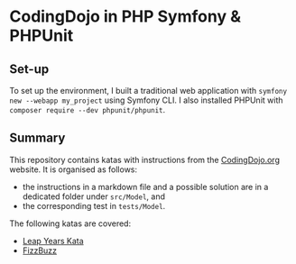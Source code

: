 # CodingDojo in PHP Symfony & PHPUnit

## Set-up

To set up the environment, I built a traditional web application with `symfony new --webapp my_project` using Symfony CLI.
I also installed PHPUnit with `composer require --dev phpunit/phpunit`.

## Summary

This repository contains katas with instructions from the [CodingDojo.org](https://codingdojo.org) website.
It is organised as follows:
- the instructions in a markdown file and a possible solution are in a dedicated folder under `src/Model`, and
- the corresponding test in `tests/Model`.

The following katas are covered:
- [Leap Years Kata](https://codingdojo.org/kata/LeapYears/)
- [FizzBuzz](https://codingdojo.org/kata/FizzBuzz/)